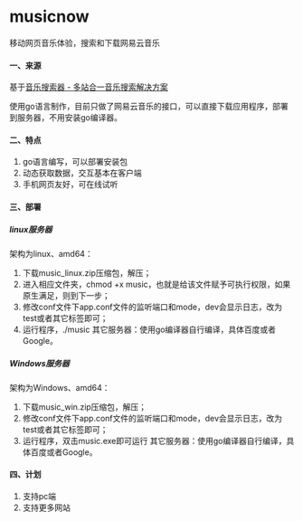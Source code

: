 # musicnow
移动网页音乐体验，搜索和下载网易云音乐
#### 一、来源
基于[音乐搜索器 - 多站合一音乐搜索解决方案](https://github.com/maicong/music)

使用go语言制作，目前只做了网易云音乐的接口，可以直接下载应用程序，部署到服务器，不用安装go编译器。
#### 二、特点
1. go语言编写，可以部署安装包
2. 动态获取数据，交互基本在客户端
3. 手机网页友好，可在线试听

#### 三、部署
##### linux服务器
架构为linux、amd64：
1. 下载music_linux.zip压缩包，解压；
2. 进入相应文件夹，chmod +x music，也就是给该文件赋予可执行权限，如果原生满足，则到下一步；
3. 修改conf文件下app.conf文件的监听端口和mode，dev会显示日志，改为test或者其它标签即可；
4. 运行程序，./music
其它服务器：使用go编译器自行编译，具体百度或者Google。
##### Windows服务器
架构为Windows、amd64：
1. 下载music_win.zip压缩包，解压；
2. 修改conf文件下app.conf文件的监听端口和mode，dev会显示日志，改为test或者其它标签即可；
3. 运行程序，双击music.exe即可运行
其它服务器：使用go编译器自行编译，具体百度或者Google。

#### 四、计划
1. 支持pc端
2. 支持更多网站
